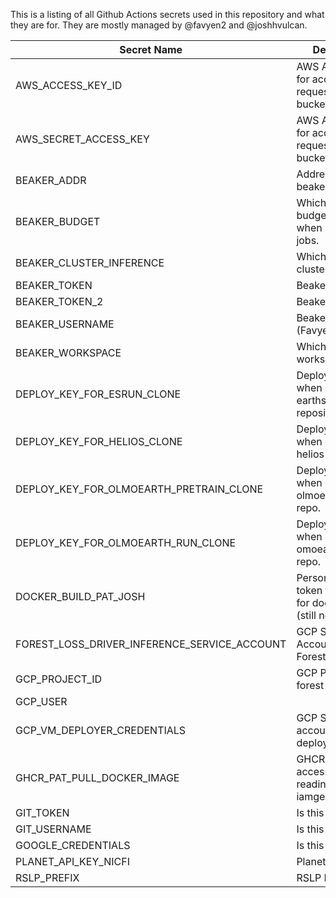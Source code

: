 This is a listing of all Github Actions secrets used in this repository and what they are for.
They are mostly managed by @favyen2 and @joshhvulcan.

| Secret Name                                  | Description                                                       |
|----------------------------------------------|-------------------------------------------------------------------|
| AWS_ACCESS_KEY_ID                            | AWS Access Key for accessing requestor pays buckets.              |
| AWS_SECRET_ACCESS_KEY                        | AWS Access Key for accessing requestor pays buckets.              |
| BEAKER_ADDR                                  | Address of the beaker API                                         |
| BEAKER_BUDGET                                | Which beaker budget to use when submitting jobs.                  |
| BEAKER_CLUSTER_INFERENCE                     | Which beaker cluster to use.                                      |
| BEAKER_TOKEN                                 | Beaker token                                                      |
| BEAKER_TOKEN_2                               | Beaker token                                                      |
| BEAKER_USERNAME                              | Beaker username. (Favyen?)                                        |
| BEAKER_WORKSPACE                             | Which beaker workspace to use.                                    |
| DEPLOY_KEY_FOR_ESRUN_CLONE                   | Deploy key to use when cloning earthsystem_run repository.        |
| DEPLOY_KEY_FOR_HELIOS_CLONE                  | Deploy keyt o use when cloning helios repo.                       |
| DEPLOY_KEY_FOR_OLMOEARTH_PRETRAIN_CLONE      | Deploy key to use when closing olmoearth_pretrain repo.           |
| DEPLOY_KEY_FOR_OLMOEARTH_RUN_CLONE           | Deploy key to use when cloning omoearth_run repo.                 |
| DOCKER_BUILD_PAT_JOSH                        | Personal access token from Josh for docker builds (still needed?) |
| FOREST_LOSS_DRIVER_INFERENCE_SERVICE_ACCOUNT | GCP Service Account to use for Forest Loss Driver                 |
| GCP_PROJECT_ID                               | GCP Project ID for forest loss                                    |
| GCP_USER                                     |                                                                   |
| GCP_VM_DEPLOYER_CREDENTIALS                  | GCP Service accoutn for deploying vms (?)                         |
| GHCR_PAT_PULL_DOCKER_IMAGE                   | GHCR Peronsal access token for reading?/writing?) iamges          |
| GIT_TOKEN                                    | Is this still used?                                               |
| GIT_USERNAME                                 | Is this still used?                                               |
| GOOGLE_CREDENTIALS                           | Is this still used?                                               |
| PLANET_API_KEY_NICFI                         | Planet API key                                                    |
| RSLP_PREFIX                                  | RSLP Prefix (?)                                                   |
